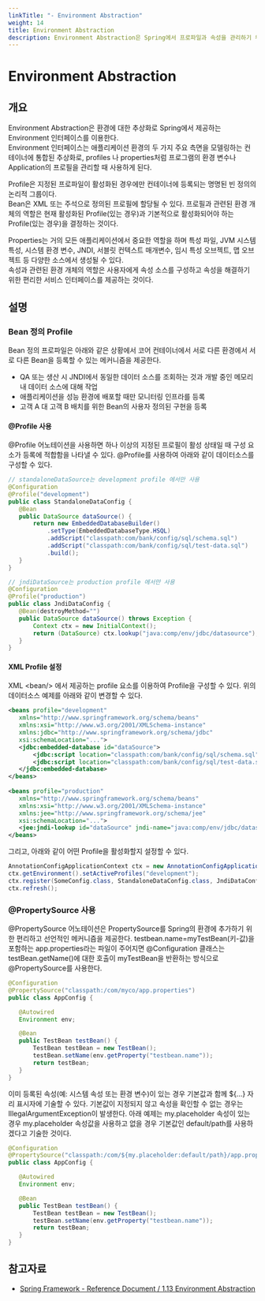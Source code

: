 ```yaml
---
linkTitle: "- Environment Abstraction"
weight: 14
title: Environment Abstraction
description: Environment Abstraction은 Spring에서 프로파일과 속성을 관리하기 위한 `Environment` 인터페이스를 통해 애플리케이션 환경을 추상화하고 제어하는 기능이다.
---
```

# Environment Abstraction

## 개요

 Environment Abstraction은 환경에 대한 추상화로 Spring에서 제공하는 Environment 인터페이스를 이용한다.  
Environment 인터페이스는 애플리케이션 환경의 두 가지 주요 측면을 모델링하는 컨테이너에 통합된 추상화로, profiles 나 properties처럼 프로그램의 환경 변수나 Application의 프로필을 관리할 때 사용하게 된다.

 Profile은 지정된 프로파일이 활성화된 경우에만 컨테이너에 등록되는 명명된 빈 정의의 논리적 그룹이다.  
Bean은 XML 또는 주석으로 정의된 프로필에 할당될 수 있다. 프로필과 관련된 환경 개체의 역할은 현재 활성화된 Profile(있는 경우)과 기본적으로 활성화되어야 하는 Profile(있는 경우)을 결정하는 것이다.

 Properties는 거의 모든 애플리케이션에서 중요한 역할을 하며 특성 파일, JVM 시스템 특성, 시스템 환경 변수, JNDI, 서블릿 컨텍스트 매개변수, 임시 특성 오브젝트, 맵 오브젝트 등 다양한 소스에서 생성될 수 있다.  
속성과 관련된 환경 개체의 역할은 사용자에게 속성 소스를 구성하고 속성을 해결하기 위한 편리한 서비스 인터페이스를 제공하는 것이다.

## 설명

### Bean 정의 Profile

 Bean 정의 프로파일은 아래와 같은 상황에서 코어 컨테이너에서 서로 다른 환경에서 서로 다른 Bean을 등록할 수 있는 메커니즘을 제공한다.

- QA 또는 생산 시 JNDI에서 동일한 데이터 소스를 조회하는 것과 개발 중인 메모리 내 데이터 소스에 대해 작업
- 애플리케이션을 성능 환경에 배포할 때만 모니터링 인프라를 등록
- 고객 A 대 고객 B 배치를 위한 Bean의 사용자 정의된 구현을 등록

#### @Profile 사용

 @Profile 어노테이션을 사용하면 하나 이상의 지정된 프로필이 활성 상태일 때 구성 요소가 등록에 적합함을 나타낼 수 있다. @Profile를 사용하여 아래와 같이 데이터소스를 구성할 수 있다.

 ```java
// standaloneDataSource는 development profile 에서만 사용
@Configuration
@Profile("development")
public class StandaloneDataConfig {
    @Bean
    public DataSource dataSource() {
        return new EmbeddedDatabaseBuilder()
            .setType(EmbeddedDatabaseType.HSQL)
            .addScript("classpath:com/bank/config/sql/schema.sql")
            .addScript("classpath:com/bank/config/sql/test-data.sql")
            .build();
    }
}
 
// jndiDataSource는 production profile 에서만 사용
@Configuration
@Profile("production")
public class JndiDataConfig {
    @Bean(destroyMethod="")
    public DataSource dataSource() throws Exception {
        Context ctx = new InitialContext();
        return (DataSource) ctx.lookup("java:comp/env/jdbc/datasource");
    }
}
```

#### XML Profile 설정

 XML &lt;bean/&gt; 에서 제공하는 profile 요소를 이용하여 Profile을 구성할 수 있다. 위의 데이터소스 예제를 아래와 같이 변경할 수 있다.

 ```xml
<beans profile="development"
    xmlns="http://www.springframework.org/schema/beans"
    xmlns:xsi="http://www.w3.org/2001/XMLSchema-instance"
    xmlns:jdbc="http://www.springframework.org/schema/jdbc"
    xsi:schemaLocation="...">
    <jdbc:embedded-database id="dataSource">
        <jdbc:script location="classpath:com/bank/config/sql/schema.sql"/>
        <jdbc:script location="classpath:com/bank/config/sql/test-data.sql"/>
    </jdbc:embedded-database>
</beans>
 
<beans profile="production"
    xmlns="http://www.springframework.org/schema/beans"
    xmlns:xsi="http://www.w3.org/2001/XMLSchema-instance"
    xmlns:jee="http://www.springframework.org/schema/jee"
    xsi:schemaLocation="...">
    <jee:jndi-lookup id="dataSource" jndi-name="java:comp/env/jdbc/datasource"/>
</beans>
```

 그리고, 아래와 같이 어떤 Profile을 활성화할지 설정할 수 있다.

 ```java
AnnotationConfigApplicationContext ctx = new AnnotationConfigApplicationContext();
ctx.getEnvironment().setActiveProfiles("development");
ctx.register(SomeConfig.class, StandaloneDataConfig.class, JndiDataConfig.class);
ctx.refresh();
```

### @PropertySource 사용

 @PropertySource 어노테이션은 PropertySource를 Spring의 환경에 추가하기 위한 편리하고 선언적인 메커니즘을 제공한다. testbean.name=myTestBean(키-값)을 포함하는 app.properties라는 파일이 주어지면 @Configuration 클래스는 testBean.getName()에 대한 호출이 myTestBean을 반환하는 방식으로 @PropertySource를 사용한다.

 ```java
@Configuration
@PropertySource("classpath:/com/myco/app.properties")
public class AppConfig {
 
    @Autowired
    Environment env;
 
    @Bean
    public TestBean testBean() {
        TestBean testBean = new TestBean();
        testBean.setName(env.getProperty("testbean.name"));
        return testBean;
    }
}
```

 이미 등록된 속성(예: 시스템 속성 또는 환경 변수)이 있는 경우 기본값과 함께 ${…} 자리 표시자에 기술할 수 있다. 기본값이 지정되지 않고 속성을 확인할 수 없는 경우는 IllegalArgumentException이 발생한다. 아래 예제는 my.placeholder 속성이 있는 경우 my.placeholder 속성값을 사용하고 없을 경우 기본값인 default/path를 사용하겠다고 기술한 것이다.

 ```java
@Configuration
@PropertySource("classpath:/com/${my.placeholder:default/path}/app.properties")
public class AppConfig {
 
    @Autowired
    Environment env;
 
    @Bean
    public TestBean testBean() {
        TestBean testBean = new TestBean();
        testBean.setName(env.getProperty("testbean.name"));
        return testBean;
    }
}
```

## 참고자료

- [Spring Framework - Reference Document / 1.13 Environment Abstraction](https://docs.spring.io/spring-framework/docs/5.3.27/reference/html/core.html#beans-environment)